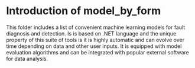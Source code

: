 # Introduction of model_by_form

This folder includes a list of convenient machine learning models for fault diagnosis and detection. Is is based on .NET language and the unique property of this suite of tools is it is highly automatic and can evolve over time depending on data and other user inputs. It is equipped with model evaluation algorithms and can be integrated with popular external software for data analysis. 
